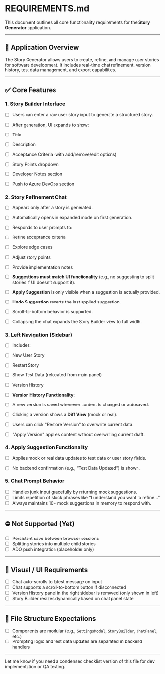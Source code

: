 # REQUIREMENTS.md

This document outlines all core functionality requirements for the **Story Generator** application.

---

## 🧭 Application Overview
The Story Generator allows users to create, refine, and manage user stories for software development. It includes real-time chat refinement, version history, test data management, and export capabilities.

---

## ✅ Core Features


### 1. Story Builder Interface
- [ ] Users can enter a raw user story input to generate a structured story.
- [ ] After generation, UI expands to show:
- [ ] Title
- [ ] Description
- [ ] Acceptance Criteria (with add/remove/edit options)
- [ ] Story Points dropdown
- [ ] Developer Notes section
- [ ] Push to Azure DevOps section


### 2. Story Refinement Chat
- [ ] Appears only after a story is generated.
- [ ] Automatically opens in expanded mode on first generation.
- [ ] Responds to user prompts to:
- [ ] Refine acceptance criteria
- [ ] Explore edge cases
- [ ] Adjust story points
- [ ] Provide implementation notes
- [ ] **Suggestions must match UI functionality** (e.g., no suggesting to split stories if UI doesn’t support it).
- [ ] **Apply Suggestion** is only visible when a suggestion is actually provided.
- [ ] **Undo Suggestion** reverts the last applied suggestion.
- [ ] Scroll-to-bottom behavior is supported.
- [ ] Collapsing the chat expands the Story Builder view to full width.


### 3. Left Navigation (Sidebar)
- [ ] Includes:
- [ ] New User Story
- [ ] Restart Story
- [ ] Show Test Data (relocated from main panel)
- [ ] Version History
- [ ] **Version History Functionality**:
- [ ] A new version is saved whenever content is changed or autosaved.
- [ ] Clicking a version shows a **Diff View** (mock or real).
- [ ] Users can click "Restore Version" to overwrite current data.
- [ ] "Apply Version" applies content without overwriting current draft.


### 4. Apply Suggestion Functionality
- [ ] Applies mock or real data updates to test data or user story fields.
- [ ] No backend confirmation (e.g., “Test Data Updated”) is shown.


### 5. Chat Prompt Behavior
- [ ] Handles junk input gracefully by returning mock suggestions.
- [ ] Limits repetition of stock phrases like “I understand you want to refine…”
- [ ] Always maintains 10+ mock suggestions in memory to respond with.

---

## ⛔️ Not Supported (Yet)
- [ ] Persistent save between browser sessions
- [ ] Splitting stories into multiple child stories
- [ ] ADO push integration (placeholder only)

---

## 📌 Visual / UI Requirements
- [ ] Chat auto-scrolls to latest message on input
- [ ] Chat supports a scroll-to-bottom button if disconnected
- [ ] Version History panel in the right sidebar is removed (only shown in left)
- [ ] Story Builder resizes dynamically based on chat panel state

---

## 📁 File Structure Expectations
- [ ] Components are modular (e.g., `SettingsModal`, `StoryBuilder`, `ChatPanel`, etc.)
- [ ] Prompting logic and test data updates are separated in backend handlers

---

Let me know if you need a condensed checklist version of this file for dev implementation or QA testing.